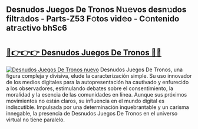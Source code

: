 ## Desnudos Juegos De Tronos N𝚞𝚎vos desn𝚞dos filtr𝚊dos - Parts-Z53 F𝚘tos vid𝚎o - C𝚘ntenido atr𝚊ctivo bhSc6

# <h2><a href="http://mbci2q.tromn.icu/?c=Desnudos+Juegos+De+Tronos">🔗👉👉👉 Desnudos Juegos De Tronos 🔗🔗</a></h2>

[![Desnudos Juegos De Tronos nuevo](https://i.imgur.com/pEAQMta.gif)](http://mbci2q.tromn.icu/?c=Desnudos+Juegos+De+Tronos)
Desnudos Juegos De Tronos, una figura compleja y divisiva, elude la caracterización simple. Su uso innovador de los medios digitales para la autopresentación ha cautivado y enfurecido a los observadores, estimulando debates sobre el consentimiento, la moralidad y la esencia de las comunidades en línea. Aunque sus próximos movimientos no están claros, su influencia en el mundo digital es indiscutible. Impulsada por una determinación inquebrantable y un carisma innegable, la presencia de Desnudos Juegos De Tronos en el universo virtual no tiene paralelo.
